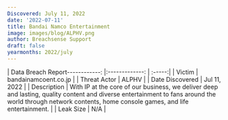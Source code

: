 ```yaml
---
Discovered: July 11, 2022
date: '2022-07-11'
title: Bandai Namco Entertainment
image: images/blog/ALPHV.png
author: Breachsense Support
draft: false
yearmonths: 2022/july
---
```


| Data Breach Report------------:   |:-------------:    | :-----:|
| Victim    | bandainamcoent.co.jp      | 
| Threat Actor    | ALPHV      | 
| Date Discovered    | Jul 11, 2022      | 
| Description    | With IP at the core of our business, we deliver deep and lasting, quality content and diverse entertainment to fans around the world through network contents, home console games, and life entertainment.       | 
| Leak Size    | N/A      | 

